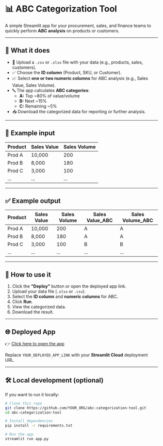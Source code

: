 # 📊 ABC Categorization Tool

A simple Streamlit app for your procurement, sales, and finance teams to quickly perform **ABC analysis** on products or customers.

---

## 🚀 What it does

- 📁 Upload a `.csv` or `.xlsx` file with your data (e.g., products, sales, customers).
- ✅ Choose the **ID column** (Product, SKU, or Customer).
- 📈 Select **one or two numeric columns** for ABC analysis (e.g., Sales Value, Sales Volume).
- 🔤 The app calculates **ABC categories**:
  - **A:** Top ~80% of value/volume
  - **B:** Next ~15%
  - **C:** Remaining ~5%
- 📥 Download the categorized data for reporting or further analysis.

---

## 📂 Example input

| Product | Sales Value | Sales Volume |
|---------|--------------|---------------|
| Prod A  | 10,000       | 200           |
| Prod B  | 8,000        | 180           |
| Prod C  | 3,000        | 100           |
| ...     | ...          | ...           |

---

## ✅ Example output

| Product | Sales Value | Sales Volume | Sales Value_ABC | Sales Volume_ABC |
|---------|--------------|---------------|------------------|-------------------|
| Prod A  | 10,000       | 200           | A                | A                 |
| Prod B  | 8,000        | 180           | A                | A                 |
| Prod C  | 3,000        | 100           | B                | B                 |
| ...     | ...          | ...           | ...              | ...               |

---

## 📌 How to use it

1. Click the **"Deploy"** button or open the deployed app link.
2. Upload your data file (`.xlsx` or `.csv`).
3. Select the **ID column** and **numeric columns** for ABC.
4. Click **Run**.
5. View the categorized data.
6. Download the result.

---

## 🌐 Deployed App

👉 [Click here to open the app](YOUR_DEPLOYED_APP_LINK)

Replace `YOUR_DEPLOYED_APP_LINK` with your **Streamlit Cloud** deployment URL.

---

## 🛠️ Local development (optional)

If you want to run it locally:
```bash
# Clone this repo
git clone https://github.com/YOUR_ORG/abc-categorization-tool.git
cd abc-categorization-tool

# Install dependencies
pip install -r requirements.txt

# Run the app
streamlit run app.py
